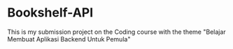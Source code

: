 # Bookshelf-API
This is my submission project on the Coding course with the theme "Belajar Membuat Aplikasi Backend Untuk Pemula"
